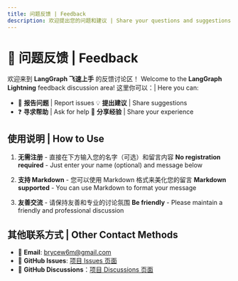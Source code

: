 ```yaml
---
title: 问题反馈 | Feedback
description: 欢迎提出您的问题和建议 | Share your questions and suggestions
---
```


# 💬 问题反馈 | Feedback

<script setup>
import Comments from './docs/.vitepress/components/Comments.vue'
</script>
欢迎来到 **LangGraph 飞速上手** 的反馈讨论区！
Welcome to the **LangGraph Lightning** feedback discussion area!
这里你可以：| Here you can:
- 🐛 **报告问题** | Report issues    💡 **提出建议** | Share suggestions
- ❓ **寻求帮助** | Ask for help     🎉 **分享经验** | Share your experience

<Comments />

## 使用说明 | How to Use

1. **无需注册** - 直接在下方输入您的名字（可选）和留言内容
   **No registration required** - Just enter your name (optional) and message below

2. **支持 Markdown** - 您可以使用 Markdown 格式来美化您的留言
   **Markdown supported** - You can use Markdown to format your message

3. **友善交流** - 请保持友善和专业的讨论氛围
   **Be friendly** - Please maintain a friendly and professional discussion

## 其他联系方式 | Other Contact Methods

- 📧 **Email**: [brycew6m@gmail.com](brycew6m@gmail.com)
- 🐙 **GitHub Issues**: [项目 Issues 页面](https://github.com/brycewang-stanford/learngraph.online/issues)
- 💬 **GitHub Discussions**：[项目 Discussions 页面](https://github.com/brycewang-stanford/learngraph.online/discussions)
